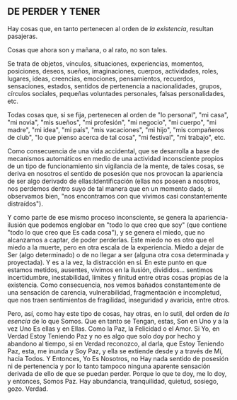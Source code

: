 ## DE PERDER Y TENER 

Hay cosas que, en tanto pertenecen al orden de _la existencia_, resultan pasajeras.

Cosas que ahora son y mañana, o al rato, no son tales.


Se trata de objetos, vínculos, situaciones, experiencias, momentos, posiciones, deseos, sueños, imaginaciones, cuerpos, actividades, roles, lugares, ideas, creencias, emociones, pensamientos, recuerdos, sensaciones, estados, sentidos de pertenencia a nacionalidades, grupos, círculos sociales, pequeñas voluntades personales, falsas personalidades, etc.

Todas cosas que, si se fija, pertenecen al orden de "lo personal", "mi casa", "mi novia", "mis sueños", "mi profesión", "mi negocio", "mi cuerpo", "mi madre", "mi idea", "mi país", "mis vacaciones", "mi hijo", "mis compañeros de club", "lo que pienso acerca de tal cosa", "mi festival", "mi trabajo", etc.

Como consecuencia de una vida accidental, que se desarrolla a base de mecanismos automáticos en medio de una actividad inconsciente propios de un tipo de funcionamiento sin vigilancia de la mente, de tales cosas, se deriva en nosotros el sentido de posesión que nos provocan la apariencia de ser algo derivado de ellas:Identificación (ellas nos poseen a nosotros, nos perdemos dentro suyo de tal manera que en un momento dado, si observamos bien, "nos encontramos con que vivimos casi constantemente distraídos").

Y como parte de ese mismo proceso inconsciente, se genera la apariencia-ilusión que podemos englobar en "todo lo que creo que soy" (que contiene "todo lo que creo que Es cada cosa"), y se genera el miedo, que no alcanzamos a captar, de poder perderlas. Este miedo no es otro que el miedo a la muerte, pero en otra escala de la experiencia. Miedo a dejar de Ser (algo determinado) o de no llegar a ser (alguna otra cosa determinada y proyectada). Y es a la vez, la distracción en sí.
En este punto en que estamos metidos, ausentes, vivimos en la ilusión, divididos… sentimos incertidumbre, inestabilidad, límites y finitud entre otras cosas propias de la existencia. Como consecuencia, nos vemos bañados constantemente de una sensación de carencia, vulnerabilidad, fragmentación e incompletud, que nos traen sentimientos de fragilidad, inseguridad y avaricia, entre otros.

Pero, así, como hay este tipo de cosas, hay otras, en lo sutil, del orden de _la esencia_ de lo que Somos. Que en tanto se Tengan, estas, Son en Uno y a la vez Uno Es ellas y en Ellas.
Como la Paz, la Felicidad o el Amor.
Si Yo, en Verdad Estoy Teniendo Paz y no es algo que solo doy por hecho y abandono al tiempo, si en Verdad reconozco, al darla, que Estoy Teniendo Paz, esta, me inunda y Soy Paz, y ella se extiende desde y a través de Mí, hacia Todos. Y Entonces, Yo Es Nosotros, no Hay nada sentido de posesión ni de pertenencia y por lo tanto tampoco ninguna aparente sensación derivada de ello de que se puedan perder. Porque lo que te doy, me lo doy, y entonces, Somos Paz.
Hay abundancia, tranquilidad, quietud, sosiego, gozo. Verdad.
